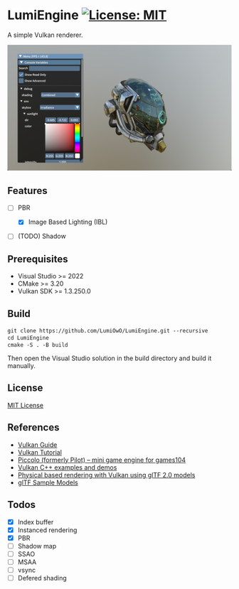 # LumiEngine [![License: MIT](https://img.shields.io/badge/License-MIT-yellow.svg)](https://opensource.org/licenses/MIT)
A simple Vulkan renderer.

![screenshot](screenshots/screenshot.png)

## Features

- [ ] PBR
    - [x] Image Based Lighting (IBL)
- [ ] (TODO) Shadow


## Prerequisites
- Visual Studio >= 2022
- CMake >= 3.20
- Vulkan SDK >= 1.3.250.0

## Build

```shell
git clone https://github.com/LumiOwO/LumiEngine.git --recursive
cd LumiEngine
cmake -S . -B build
```
Then open the Visual Studio solution in the build directory and build it manually.


## License
[MIT License](LICENSE)

## References
- [Vulkan Guide](https://vkguide.dev/)
- [Vulkan Tutorial](https://vulkan-tutorial.com/)
- [Piccolo (formerly Pilot) – mini game engine for games104](https://github.com/BoomingTech/Piccolo)
- [Vulkan C++ examples and demos](https://github.com/SaschaWillems/Vulkan)
- [Physical based rendering with Vulkan using glTF 2.0 models](https://github.com/SaschaWillems/Vulkan-glTF-PBR)
- [glTF Sample Models](https://github.com/KhronosGroup/glTF-Sample-Models)

## Todos

- [x] Index buffer
- [x] Instanced rendering
- [x] PBR
- [ ] Shadow map
- [ ] SSAO
- [ ] MSAA
- [ ] vsync
- [ ] Defered shading
